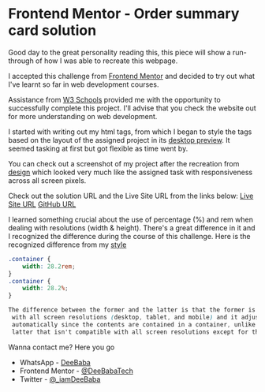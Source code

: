 # Frontend Mentor - Order summary card solution

Good day to the great personality reading this, this piece will show a run-through of how I was able to recreate this webpage.

I accepted this challenge from [Frontend Mentor](https://frontendmentor.io) and decided to try out what I've learnt so far in web development courses.

Assistance from [W3 Schools](https://www.w3schools.com/) provided me with the opportunity to successfully complete this project. I'll advise that you check the website out for more understanding on web development.

I started with writing out my html tags, from which I began to style the tags based on the layout of the assigned project in its [desktop preview](design/desktop-preview.jpg). It seemed tasking at first but got flexible as time went by.

You can check out a screenshot of my project after the recreation from [design](design/myscreenshot.jpg) which looked very much like the assigned task with responsiveness across all screen pixels.

Check out the solution URL and the Live Site URL from the links below:
[Live Site URL](https://sharp-sinoussi-8c85e9.netlify.app/)
[GitHub URL](https://github.com/DeeBabaTech/Frontendmentor-Challenges)

I learned something crucial about the use of percentage (%) and rem when dealing with resolutions (width & height). There's a great difference in it and I recognized the difference during the course of this challenge.
Here is the recognized difference from my [style](/style.css)

```css
.container {
    width: 28.2rem;
}
.container {
    width: 28.2%;
}  

The difference between the former and the latter is that the former is compatible
 with all screen resolutions (desktop, tablet, and mobile) and it adjusts 
 automatically since the contents are contained in a container, unlike the 
 latter that isn't compatible with all screen resolutions except for the set resolution.
```

Wanna contact me? Here you go

- WhatsApp - [DeeBaba](https://wa.me/message/44VHYNMDSWR2M1)
- Frontend Mentor - [@DeeBabaTech](https://www.frontendmentor.io/profile/DeeBabaTech)
- Twitter - [@_iamDeeBaba](https://www.twitter.com/_iamDeeBaba)


